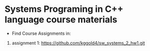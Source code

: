 # Systems Programing in C++ language course materials
* Find Course Assignments in:
1. assignment 1: https://github.com/kggold4/sw_systems_2_hw1.git